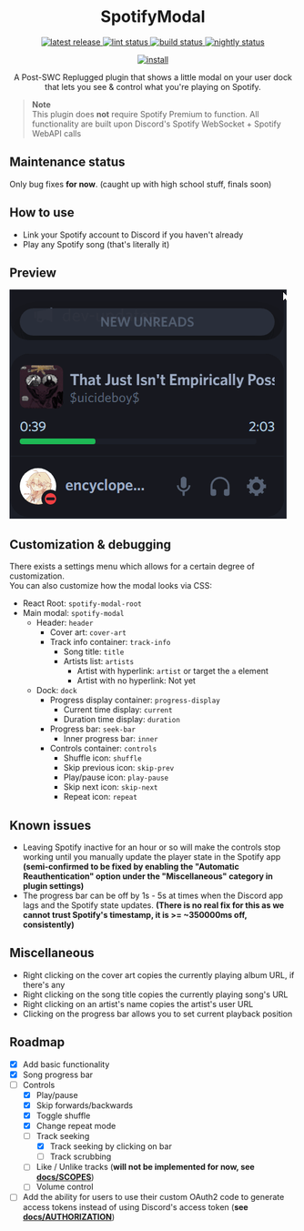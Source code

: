 <p>
  <h1 align="center">SpotifyModal</h1>
</p>

<p align="center">
  <a href="https://github.com/Socketlike/SpotifyModal/releases/latest">
    <img alt="latest release" src="https://img.shields.io/github/v/release/Socketlike/SpotifyModal?label=version&sort=semver">
  </a>
  <a href="https://github.com/Socketlike/SpotifyModal/actions/workflows/lint.yml">
    <img alt="lint status" src="https://img.shields.io/github/actions/workflow/status/Socketlike/SpotifyModal/lint.yml?label=lint">
  </a>
  <a href="https://github.com/Socketlike/SpotifyModal/actions/workflows/release.yml">
    <img alt="build status" src="https://img.shields.io/github/actions/workflow/status/Socketlike/SpotifyModal/release.yml?label=build">
  </a>
  <a href="https://github.com/Socketlike/SpotifyModal/actions/workflows/nightly.yml">
    <img alt="nightly status" src="https://img.shields.io/github/actions/workflow/status/Socketlike/SpotifyModal/nightly.yml?label=nightly&color=blueviolet">
  </a>
</p>

<p align="center">
  <a href="https://replugged.dev/install?identifier=Socketlike/SpotifyModal&source=github">
    <img alt="install" src="https://img.shields.io/github/v/release/Socketlike/SpotifyModal?label=Install&sort=semver&style=for-the-badge">
  </a>
</p>

<p align="center">
  A Post-SWC Replugged plugin that shows a little modal on your user dock that lets you see & control
what you're playing on Spotify.
</p>

> **Note**  
> This plugin does **not** require Spotify Premium to function. All functionality are built upon
> Discord's Spotify WebSocket + Spotify WebAPI calls

## Maintenance status

Only bug fixes **for now**. (caught up with high school stuff, finals soon)

## How to use

- Link your Spotify account to Discord if you haven't already
- Play any Spotify song (that's literally it)

## Preview

![Preview](Preview.gif)

## Customization & debugging

There exists a settings menu which allows for a certain degree of customization.  
You can also customize how the modal looks via CSS:

- React Root: `spotify-modal-root`
- Main modal: `spotify-modal`
  - Header: `header`
    - Cover art: `cover-art`
    - Track info container: `track-info`
      - Song title: `title`
      - Artists list: `artists`
        - Artist with hyperlink: `artist` or target the `a` element
        - Artist with no hyperlink: Not yet
  - Dock: `dock`
    - Progress display container: `progress-display`
      - Current time display: `current`
      - Duration time display: `duration`
    - Progress bar: `seek-bar`
      - Inner progress bar: `inner`
    - Controls container: `controls`
      - Shuffle icon: `shuffle`
      - Skip previous icon: `skip-prev`
      - Play/pause icon: `play-pause`
      - Skip next icon: `skip-next`
      - Repeat icon: `repeat`

## Known issues

- Leaving Spotify inactive for an hour or so will make the controls stop working until you manually
  update the player state in the Spotify app **(semi-confirmed to be fixed by enabling the
  "Automatic Reauthentication" option under the "Miscellaneous" category in plugin settings)**
- The progress bar can be off by 1s - 5s at times when the Discord app lags and the Spotify state
  updates. **(There is no real fix for this as we cannot trust Spotify's timestamp, it is >=
  ~350000ms off, consistently)**

## Miscellaneous

- Right clicking on the cover art copies the currently playing album URL, if there's any
- Right clicking on the song title copies the currently playing song's URL
- Right clicking on an artist's name copies the artist's user URL
- Clicking on the progress bar allows you to set current playback position

## Roadmap

- [x] Add basic functionality
- [x] Song progress bar
- [ ] Controls
  - [x] Play/pause
  - [x] Skip forwards/backwards
  - [x] Toggle shuffle
  - [x] Change repeat mode
  - [ ] Track seeking
    - [x] Track seeking by clicking on bar
    - [ ] Track scrubbing
  - [ ] Like / Unlike tracks (**will not be implemented for now, see [docs/SCOPES](docs/SCOPES.md)**)
  - [ ] Volume control
- [ ] Add the ability for users to use their custom OAuth2 code to generate access tokens instead of using Discord's access token (**see [docs/AUTHORIZATION](docs/AUTHORIZATION.md)**)
